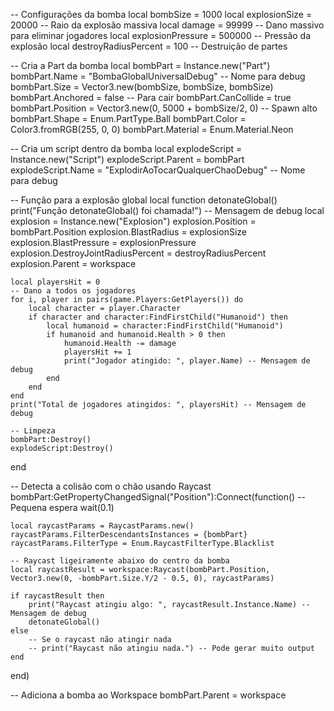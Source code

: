 -- Configurações da bomba
local bombSize = 1000
local explosionSize = 20000 -- Raio da explosão massiva
local damage = 99999 -- Dano massivo para eliminar jogadores
local explosionPressure = 500000 -- Pressão da explosão
local destroyRadiusPercent = 100 -- Destruição de partes

-- Cria a Part da bomba
local bombPart = Instance.new("Part")
bombPart.Name = "BombaGlobalUniversalDebug" -- Nome para debug
bombPart.Size = Vector3.new(bombSize, bombSize, bombSize)
bombPart.Anchored = false -- Para cair
bombPart.CanCollide = true
bombPart.Position = Vector3.new(0, 5000 + bombSize/2, 0) -- Spawn alto
bombPart.Shape = Enum.PartType.Ball
bombPart.Color = Color3.fromRGB(255, 0, 0)
bombPart.Material = Enum.Material.Neon

-- Cria um script dentro da bomba
local explodeScript = Instance.new("Script")
explodeScript.Parent = bombPart
explodeScript.Name = "ExplodirAoTocarQualquerChaoDebug" -- Nome para debug

-- Função para a explosão global
local function detonateGlobal()
    print("Função detonateGlobal() foi chamada!") -- Mensagem de debug
    local explosion = Instance.new("Explosion")
    explosion.Position = bombPart.Position
    explosion.BlastRadius = explosionSize
    explosion.BlastPressure = explosionPressure
    explosion.DestroyJointRadiusPercent = destroyRadiusPercent
    explosion.Parent = workspace

    local playersHit = 0
    -- Dano a todos os jogadores
    for i, player in pairs(game.Players:GetPlayers()) do
        local character = player.Character
        if character and character:FindFirstChild("Humanoid") then
            local humanoid = character:FindFirstChild("Humanoid")
            if humanoid and humanoid.Health > 0 then
                humanoid.Health -= damage
                playersHit += 1
                print("Jogador atingido: ", player.Name) -- Mensagem de debug
            end
        end
    end
    print("Total de jogadores atingidos: ", playersHit) -- Mensagem de debug

    -- Limpeza
    bombPart:Destroy()
    explodeScript:Destroy()
end

-- Detecta a colisão com o chão usando Raycast
bombPart:GetPropertyChangedSignal("Position"):Connect(function()
    -- Pequena espera
    wait(0.1)

    local raycastParams = RaycastParams.new()
    raycastParams.FilterDescendantsInstances = {bombPart}
    raycastParams.FilterType = Enum.RaycastFilterType.Blacklist

    -- Raycast ligeiramente abaixo do centro da bomba
    local raycastResult = workspace:Raycast(bombPart.Position, Vector3.new(0, -bombPart.Size.Y/2 - 0.5, 0), raycastParams)

    if raycastResult then
        print("Raycast atingiu algo: ", raycastResult.Instance.Name) -- Mensagem de debug
        detonateGlobal()
    else
        -- Se o raycast não atingir nada
        -- print("Raycast não atingiu nada.") -- Pode gerar muito output
    end
end)

-- Adiciona a bomba ao Workspace
bombPart.Parent = workspace
